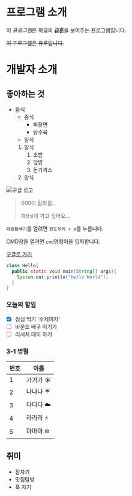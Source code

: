 # 프로그램 소개
이 *프로그램*은 학급의 **급훈**을 보여주는 프로그램입니다.

~~이 프로그램은 유로입니다.~~

# 개발자 소개

## 좋아하는 것
* 음식
  * 중식
    * 짜장면
    * 탕수육
  * 일식
  1. 일식
     1. 초밥
     1. 덮밥
     1. 돈가까스
    1. 양식
    
 ![구글 로고](https://www.google.com/images/branding/googlelogo/2x/googlelogo_color_272x92dp.png)
 
 > 000이 말하길..
 >
 > `화장실`이 가고 싶어요...
 
 `파일탐색기`를 열려면 `윈도우키 + e`를 누릅니다.
 
 CMD창을 열려면 `cmd`명령어을 입력합니다.
 
 
 
 [구글로 가기](http://google.co.kr/)
 
 ```java
 class Hello{
   public static void main(String[] args){
     System.out.println("Hello World");
   }
 }
 ```
 ### 오늘의 할일
 - [x] 점심 먹기 '수제피자'
 - [ ] 바운드 배구 이기기
 - [ ] 리서치 데이 하기
 
 ### 3-1 명렬
 번호 | 이름
 -----|-----
 1| 가가가 :sunny:
 2| 나나나 :umbrella:
 3| 다다다 :cloud:
 4| 라라라 :zap:
 5| 마마마 :snowflake:
 
 
## 취미
* 잠자기
* 맛집탐방
* 푹 자기
